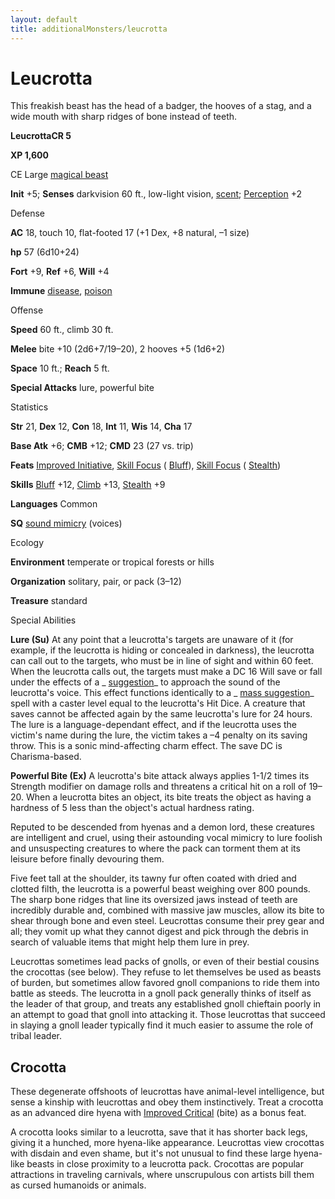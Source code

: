 ```yaml
---
layout: default
title: additionalMonsters/leucrotta
---
```

# Leucrotta

This freakish beast has the head of a badger, the hooves of a stag, and a wide mouth with sharp ridges of bone instead of teeth.

**LeucrottaCR 5**

**XP 1,600**

CE Large [magical beast](monsters/creatureTypes#_magical-beast)

**Init** +5; **Senses** darkvision 60 ft., low-light vision, [scent](monsters/universalMonsterRules#_scent); [Perception](additionalMonsters/../skills/perception#_perception) +2

Defense

**AC** 18, touch 10, flat-footed 17 (+1 Dex, +8 natural, –1 size)

**hp** 57 (6d10+24)

**Fort** +9, **Ref** +6, **Will** +4

**Immune** [disease](monsters/universalMonsterRules#_disease-(ex-or-su)), [poison](monsters/universalMonsterRules#_poison-(ex-or-su))

Offense

**Speed** 60 ft., climb 30 ft.

**Melee** bite +10 (2d6+7/19–20), 2 hooves +5 (1d6+2)

**Space** 10 ft.; **Reach** 5 ft.

**Special Attacks** lure, powerful bite

Statistics

**Str** 21, **Dex** 12, **Con** 18, **Int** 11, **Wis** 14, **Cha** 17

**Base Atk** +6; **CMB** +12; **CMD** 23 (27 vs. trip)

**Feats** [Improved Initiative](additionalMonsters/../feats#_improved-initiative), [Skill Focus](additionalMonsters/../feats#_skill-focus) ( [Bluff](additionalMonsters/../skills/bluff#_bluff)), [Skill Focus](additionalMonsters/../feats#_skill-focus) ( [Stealth](additionalMonsters/../skills/stealth#_stealth))

**Skills** [Bluff](additionalMonsters/../skills/bluff#_bluff) +12, [Climb](additionalMonsters/../skills/climb#_climb) +13, [Stealth](additionalMonsters/../skills/stealth#_stealth) +9

**Languages** Common

**SQ** [sound mimicry](monsters/universalMonsterRules#_sound-mimicry) (voices)

Ecology

**Environment** temperate or tropical forests or hills

**Organization** solitary, pair, or pack (3–12)

**Treasure** standard

Special Abilities

**Lure (Su)** At any point that a leucrotta's targets are unaware of it (for example, if the leucrotta is hiding or concealed in darkness), the leucrotta can call out to the targets, who must be in line of sight and within 60 feet. When the leucrotta calls out, the targets must make a DC 16 Will save or fall under the effects of a _ [suggestion](additionalMonsters/../spells/suggestion#_suggestion)_ to approach the sound of the leucrotta's voice. This effect functions identically to a _ [mass suggestion](additionalMonsters/../spells/suggestion#_suggestion-mass)_ spell with a caster level equal to the leucrotta's Hit Dice. A creature that saves cannot be affected again by the same leucrotta's lure for 24 hours. The lure is a language-dependant effect, and if the leucrotta uses the victim's name during the lure, the victim takes a –4 penalty on its saving throw. This is a sonic mind-affecting charm effect. The save DC is Charisma-based.

**Powerful Bite (Ex)** A leucrotta's bite attack always applies 1-1/2 times its Strength modifier on damage rolls and threatens a critical hit on a roll of 19–20. When a leucrotta bites an object, its bite treats the object as having a hardness of 5 less than the object's actual hardness rating.

Reputed to be descended from hyenas and a demon lord, these creatures are intelligent and cruel, using their astounding vocal mimicry to lure foolish and unsuspecting creatures to where the pack can torment them at its leisure before finally devouring them.

Five feet tall at the shoulder, its tawny fur often coated with dried and clotted filth, the leucrotta is a powerful beast weighing over 800 pounds. The sharp bone ridges that line its oversized jaws instead of teeth are incredibly durable and, combined with massive jaw muscles, allow its bite to shear through bone and even steel. Leucrottas consume their prey gear and all; they vomit up what they cannot digest and pick through the debris in search of valuable items that might help them lure in prey.

Leucrottas sometimes lead packs of gnolls, or even of their bestial cousins the crocottas (see below). They refuse to let themselves be used as beasts of burden, but sometimes allow favored gnoll companions to ride them into battle as steeds. The leucrotta in a gnoll pack generally thinks of itself as the leader of that group, and treats any established gnoll chieftain poorly in an attempt to goad that gnoll into attacking it. Those leucrottas that succeed in slaying a gnoll leader typically find it much easier to assume the role of tribal leader.

## Crocotta

These degenerate offshoots of leucrottas have animal-level intelligence, but sense a kinship with leucrottas and obey them instinctively. Treat a crocotta as an advanced dire hyena with [Improved Critical](additionalMonsters/../feats#_improved-critical) (bite) as a bonus feat.

A crocotta looks similar to a leucrotta, save that it has shorter back legs, giving it a hunched, more hyena-like appearance. Leucrottas view crocottas with disdain and even shame, but it's not unusual to find these large hyena-like beasts in close proximity to a leucrotta pack. Crocottas are popular attractions in traveling carnivals, where unscrupulous con artists bill them as cursed humanoids or animals.

